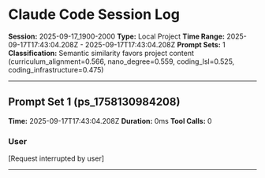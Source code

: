 # Claude Code Session Log

**Session:** 2025-09-17_1900-2000
**Type:** Local Project
**Time Range:** 2025-09-17T17:43:04.208Z - 2025-09-17T17:43:04.208Z
**Prompt Sets:** 1
**Classification:** Semantic similarity favors project content (curriculum_alignment=0.566, nano_degree=0.559, coding_lsl=0.525, coding_infrastructure=0.475)

---

<a name="ps_1758130984208"></a>
## Prompt Set 1 (ps_1758130984208)

**Time:** 2025-09-17T17:43:04.208Z
**Duration:** 0ms
**Tool Calls:** 0

### User

[Request interrupted by user]

---

